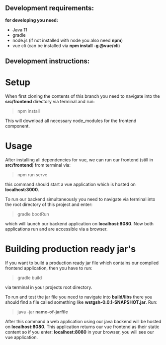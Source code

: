 ## Development requirements:

**for developing you need:**
+ Java 11
+ gradle
+ node.js (if not installed with node you also need **npm**)
+ vue cli (can be installed via **npm install -g @vue/cli**)



## Development instructions:

# Setup
When first cloning the contents of this branch you need to navigate 
into the **src/frontend** directory via terminal and run: 

> npm install

This will download all necessary node_modules for the frontend component.


# Usage
After installing all dependencies for vue, we can run our frontend (still in **src/frontend**)
from terminal via:

> npm run serve

this command should start a vue application which is hosted on **localhost:3000**.

To run our backend simultaneously you need to navigate via terminal into the root directory 
of this project and enter:

> gradle bootRun

which will launch our backend application on **localhost:8080**.
Now both applications run and are accessible via a browser.


# Building production ready jar's
If you want to build a production ready jar file which contains our compiled frontend application,
then you have to run:

> gradle build

via terminal in your projects root directory.

To run and test the jar file you need to navigate into **build/libs** there you should find a file 
called something like **wstgsh-0.0.1-SNAPSHOT.jar**.
Run:

> java -jar **name-of-jarfile**

After this command a web application using our java backend will be hosted on **localhost:8080**.
This application returns our vue frontend as their static content so if you enter:
**localhost:8080** in your browser, you will see our vue application.
